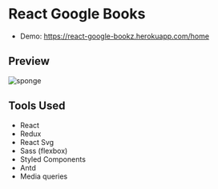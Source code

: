 # React Google Books
- Demo: https://react-google-bookz.herokuapp.com/home

## Preview
![sponge](https://user-images.githubusercontent.com/48876996/72286269-3c04e180-365e-11ea-8f51-94b2e2c37c66.JPG)


## Tools Used
- React
- Redux
- React Svg
- Sass (flexbox)
- Styled Components
- Antd
- Media queries


